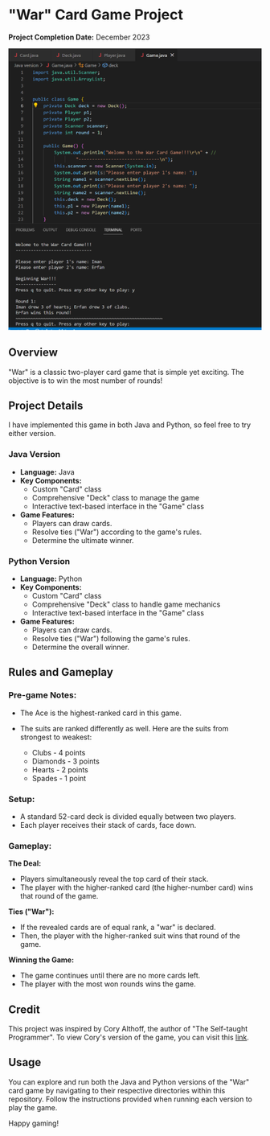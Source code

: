 # "War" Card Game Project

**Project Completion Date:** December 2023

![War Screenshot](war_screenshot.png)

## Overview

"War" is a classic two-player card game that is simple yet exciting. The objective is to win the most number of rounds!

## Project Details

I have implemented this game in both Java and Python, so feel free to try either version.

### Java Version

- **Language:** Java
- **Key Components:** 
  - Custom "Card" class
  - Comprehensive "Deck" class to manage the game
  - Interactive text-based interface in the "Game" class
- **Game Features:**
  - Players can draw cards.
  - Resolve ties ("War") according to the game's rules.
  - Determine the ultimate winner.
  
### Python Version

- **Language:** Python
- **Key Components:**
  - Custom "Card" class
  - Comprehensive "Deck" class to handle game mechanics
  - Interactive text-based interface in the "Game" class
- **Game Features:**
  - Players can draw cards.
  - Resolve ties ("War") following the game's rules.
  - Determine the overall winner.

## Rules and Gameplay

### Pre-game Notes:

- The Ace is the highest-ranked card in this game.
- The suits are ranked differently as well. Here are the suits from strongest to weakest:
  
  - Clubs - 4 points
  - Diamonds - 3 points
  - Hearts - 2 points
  - Spades - 1 point

### Setup:

- A standard 52-card deck is divided equally between two players.
- Each player receives their stack of cards, face down.

### Gameplay:

**The Deal:**

- Players simultaneously reveal the top card of their stack.
- The player with the higher-ranked card (the higher-number card) wins that round of the game.

**Ties ("War"):**

- If the revealed cards are of equal rank, a "war" is declared.
- Then, the player with the higher-ranked suit wins that round of the game.

**Winning the Game:**

- The game continues until there are no more cards left.
- The player with the most won rounds wins the game.

## Credit

This project was inspired by Cory Althoff, the author of "The Self-taught Programmer". To view Cory's version of the game, you can visit this [link](http://tinyurl.com/ho7364a).

## Usage

You can explore and run both the Java and Python versions of the "War" card game by navigating to their respective directories within this repository. Follow the instructions provided when running each version to play the game.


Happy gaming!

